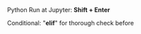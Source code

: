 Python Run at Jupyter: **Shift + Enter**   

Conditional: "**elif**" for thorough check before <else> 
